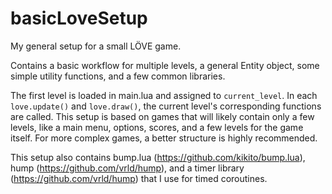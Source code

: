 # basicLoveSetup
My general setup for a small  LÖVE game.

Contains a basic workflow for multiple levels, a general Entity object, some simple utility functions, and a few common libraries.

The first level is loaded in main.lua and assigned to `current_level`. In each `love.update()` and `love.draw()`, the current level's corresponding functions are called. This setup is based on games that will likely contain only a few levels, like a main menu, options, scores, and a few levels for the game itself. For more complex games, a better structure is highly recommended.

This setup also contains bump.lua (https://github.com/kikito/bump.lua), hump (https://github.com/vrld/hump), and a timer library (https://github.com/vrld/hump) that I use for timed coroutines.
